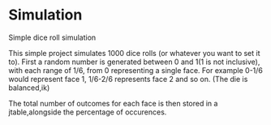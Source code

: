 # Simulation
Simple dice roll simulation

This simple project simulates 1000 dice rolls (or whatever you want to set it to).
First  a random number is generated between 0 and 1(1 is not inclusive), with each range of 1/6, from 0  representing a single face.
For example 0-1/6 would represent face 1, 1/6-2/6 represents face 2 and so on. (The die is balanced,ik)

The total number of outcomes for each face is then stored in a jtable,alongside the percentage of occurences.

